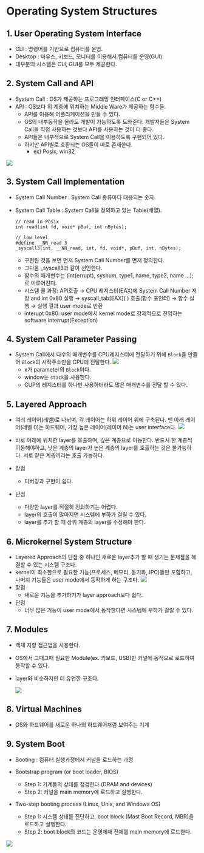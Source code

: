 # Operating System Structures

## 1. User Operating System Interface

- CLI : 명령어를 기반으로 컴퓨터를 운영.
- Desktop : 마우스, 키보드, 모니터를 이용해서 컴퓨터를 운영(GUI).
- 대부분의 시스템은 CLI, GUI를 모두 제공한다.

## 2. System Call and API

- System Call : OS가 제공하는 프로그래밍 인터페이스(C or C++)
- API : OS보다 위 계층에 위치하는 Middle Ware가 제공하는 함수들.
  - API를 이용해 어플리케이션을 만들 수 있다.
  - OS의 내부동작을 몰라도 개발이 가능하도록 도와준다. 개발자들은 System Call을 직접 사용하는 것보다 API를 사용하는 것이 더 좋다.
  - API들은 내부적으로 System Call을 이용하도록 구현되어 있다.
  - 하지만 API별로 호환되는 OS들이 따로 존재한다.
    - ex) Posix, win32

![](./img/SystemCall.JPG)

## 3. System Call Implementation

- System Call Number : System Call 종류마다 대응되는 숫자.
- System Call Table : System Call을 정의하고 있는 Table(배열).

  ```
  // read in Posix
  int read(int fd, void* pBuf, int nBytes);
  ```

  ```
  // low level
  #define __NR_read 3
  _syscall3(int, __NR_read, int, fd, void*, pBuf, int, nBytes);
  ```

  - 구현된 것을 보면 먼저 System Call Number를 먼저 정의한다.
  - 그다음 _syscall3과 같이 선언한다.
  - 함수의 매개변수는 (int(errupt), sysnum, type1, name, type2, name ...);로 이루어진다.
  - 시스템 콜 과정: API호출 &rarr; CPU 레지스터(EAX)에 System Call Number 저장 and int 0x80 실행 &rarr; syscall_tab\[EAX\]( ) 호출(함수 포인터) &rarr; 함수 실행 &rarr; 실행 결과 user mode로 반환
  - interupt 0x80: user mode에서 kernel mode로 강제적으로 진입하는 software interrupt(Exception)

## 4. System Call Parameter Passing

- System Call에서 다수의 매개변수를 CPU레지스터에 전달하기 위해 `Block`을 만들어 `Block`의 시작주소만을 CPU에 전달한다.
  ![](./img/block.JPG)
  - x가 parameter의 `Block`이다.
  - window는 `stack`을 사용한다.
  - CUP의 레지스터를 하나만 사용하더라도 많은 매개변수를 전달 할 수 있다.

## 5. Layered Approach

- 여러 레이어(레벨)로 나뉘며, 각 레이어는 하위 레이어 위에 구축된다. 맨 아래 레이어(레벨 0)는 하드웨어, 가장 높은 레이어(레이어 N)는 user interface다.
  ![](./img/layer.JPG)

- 바로 아래에 위치한 layer를 호출하며, 깊은 계층으로 이동한다.
  반드시 한 계층씩 이동해야하고, 낮은 계층의 layer가 높은 계층의 layer를 호출하는 것은 불가능하다. 서로 같은 계층끼리는 호출 가능하다.

- 장점
  - 디버깅과 구현이 쉽다.
- 단점
  - 다양한 layer를 적절히 정의하기는 어렵다.
  - layer의 호출이 많아지면 시스템에 부하가 걸릴 수 있다.
  - layer를 추가 할 때 상위 계층의 layer를 수정해야 한다.

## 6. Microkernel System Structure

- Layered Approach의 단점 중 하나인 새로운 layer추가 할 때 생기는 문제점을 해결할 수 있는 시스템 구조다.
- kernel이 최소한으로 필요한 기능(프로세스, 메모리, 동기화, IPC)들만 포함하고, 나머지 기능들은 user mode에서 동작하게 하는 구조다.
  ![](./img/micro.JPG)
- 장점
  - 새로운 기능을 추가하기가 layer approach보다 쉽다.
- 단점
  - 너무 많은 기능이 user mode에서 동작한다면 시스템에 부하가 걸릴 수 있다.

## 7. Modules

- 객체 지향 접근법을 사용한다.
- OS에서 그때그때 필요한 Module(ex. 키보드, USB)만 커널에 동적으로 로드하여 동작할 수 있다.
- layer와 비슷하지만 더 유연한 구조다.

  ![](./img/module.JPG)

## 8. Virtual Machines

- OS와 하드웨어를 새로운 하나의 하드웨어처럼 보여주는 기계

## 9. System Boot

- Booting : 컴퓨터 실행과정에서 커널을 로드하는 과정
- Bootstrap program (or boot loader, BIOS)

  - Step 1: 기계들의 상태를 점검한다.(DRAM and devices)
  - Step 2: 커널을 main memory에 로드하고 실행한다.

- Two-step booting process (Linux, Unix, and Windows OS)
  - Step 1: 시스템 상태를 진단하고, boot block
    (Mast Boot Record, MBR)을 로드하고 실행한다.
  - Step 2: boot block의 코드는 운영체제 전체를 main memory에 로드한다.

![](./img/boot.JPG)
